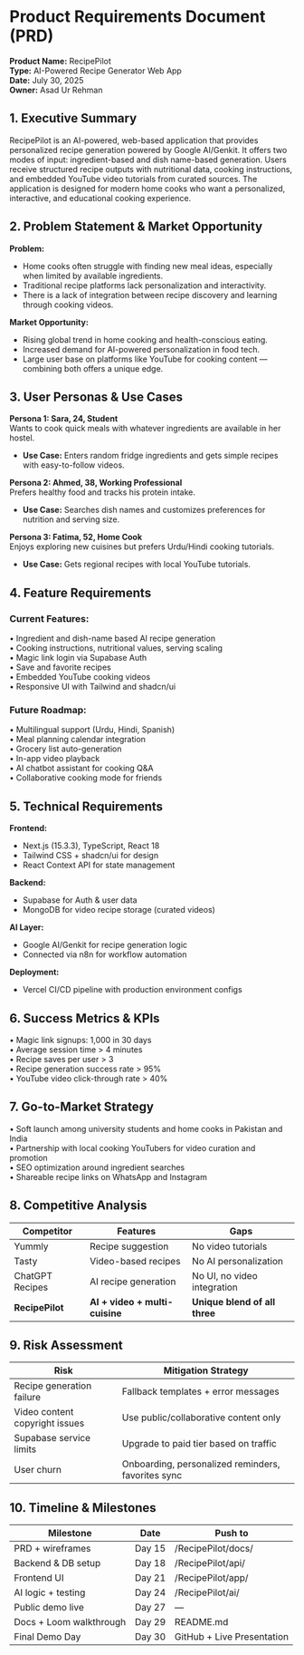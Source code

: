 # Product Requirements Document (PRD)

**Product Name:** RecipePilot  
**Type:** AI-Powered Recipe Generator Web App  
**Date:** July 30, 2025  
**Owner:** Asad Ur Rehman  

## 1. Executive Summary

RecipePilot is an AI-powered, web-based application that provides personalized recipe generation powered by Google AI/Genkit. It offers two modes of input: ingredient-based and dish name-based generation. Users receive structured recipe outputs with nutritional data, cooking instructions, and embedded YouTube video tutorials from curated sources. The application is designed for modern home cooks who want a personalized, interactive, and educational cooking experience.

## 2. Problem Statement & Market Opportunity

**Problem:**
- Home cooks often struggle with finding new meal ideas, especially when limited by available ingredients.
- Traditional recipe platforms lack personalization and interactivity.
- There is a lack of integration between recipe discovery and learning through cooking videos.

**Market Opportunity:**
- Rising global trend in home cooking and health-conscious eating.
- Increased demand for AI-powered personalization in food tech.
- Large user base on platforms like YouTube for cooking content — combining both offers a unique edge.

## 3. User Personas & Use Cases

**Persona 1: Sara, 24, Student**  
Wants to cook quick meals with whatever ingredients are available in her hostel.
- **Use Case:** Enters random fridge ingredients and gets simple recipes with easy-to-follow videos.

**Persona 2: Ahmed, 38, Working Professional**  
Prefers healthy food and tracks his protein intake.
- **Use Case:** Searches dish names and customizes preferences for nutrition and serving size.

**Persona 3: Fatima, 52, Home Cook**  
Enjoys exploring new cuisines but prefers Urdu/Hindi cooking tutorials.
- **Use Case:** Gets regional recipes with local YouTube tutorials.

## 4. Feature Requirements

### Current Features:
• Ingredient and dish-name based AI recipe generation  
• Cooking instructions, nutritional values, serving scaling  
• Magic link login via Supabase Auth  
• Save and favorite recipes  
• Embedded YouTube cooking videos  
• Responsive UI with Tailwind and shadcn/ui  

### Future Roadmap:
• Multilingual support (Urdu, Hindi, Spanish)  
• Meal planning calendar integration  
• Grocery list auto-generation  
• In-app video playback  
• AI chatbot assistant for cooking Q&A  
• Collaborative cooking mode for friends  

## 5. Technical Requirements

**Frontend:**
- Next.js (15.3.3), TypeScript, React 18
- Tailwind CSS + shadcn/ui for design
- React Context API for state management

**Backend:**
- Supabase for Auth & user data
- MongoDB for video recipe storage (curated videos)

**AI Layer:**
- Google AI/Genkit for recipe generation logic
- Connected via n8n for workflow automation

**Deployment:**
- Vercel CI/CD pipeline with production environment configs

## 6. Success Metrics & KPIs

• Magic link signups: 1,000 in 30 days  
• Average session time > 4 minutes  
• Recipe saves per user > 3  
• Recipe generation success rate > 95%  
• YouTube video click-through rate > 40%  

## 7. Go-to-Market Strategy

• Soft launch among university students and home cooks in Pakistan and India  
• Partnership with local cooking YouTubers for video curation and promotion  
• SEO optimization around ingredient searches  
• Shareable recipe links on WhatsApp and Instagram  

## 8. Competitive Analysis

| Competitor | Features | Gaps |
|------------|----------|------|
| Yummly | Recipe suggestion | No video tutorials |
| Tasty | Video-based recipes | No AI personalization |
| ChatGPT Recipes | AI recipe generation | No UI, no video integration |
| **RecipePilot** | **AI + video + multi-cuisine** | **Unique blend of all three** |

## 9. Risk Assessment

| Risk | Mitigation Strategy |
|------|-------------------|
| Recipe generation failure | Fallback templates + error messages |
| Video content copyright issues | Use public/collaborative content only |
| Supabase service limits | Upgrade to paid tier based on traffic |
| User churn | Onboarding, personalized reminders, favorites sync |

## 10. Timeline & Milestones

| Milestone | Date | Push to |
|-----------|------|---------|
| PRD + wireframes | Day 15 | /RecipePilot/docs/ |
| Backend & DB setup | Day 18 | /RecipePilot/api/ |
| Frontend UI | Day 21 | /RecipePilot/app/ |
| AI logic + testing | Day 24 | /RecipePilot/ai/ |
| Public demo live | Day 27 | — |
| Docs + Loom walkthrough | Day 29 | README.md |
| Final Demo Day | Day 30 | GitHub + Live Presentation |
